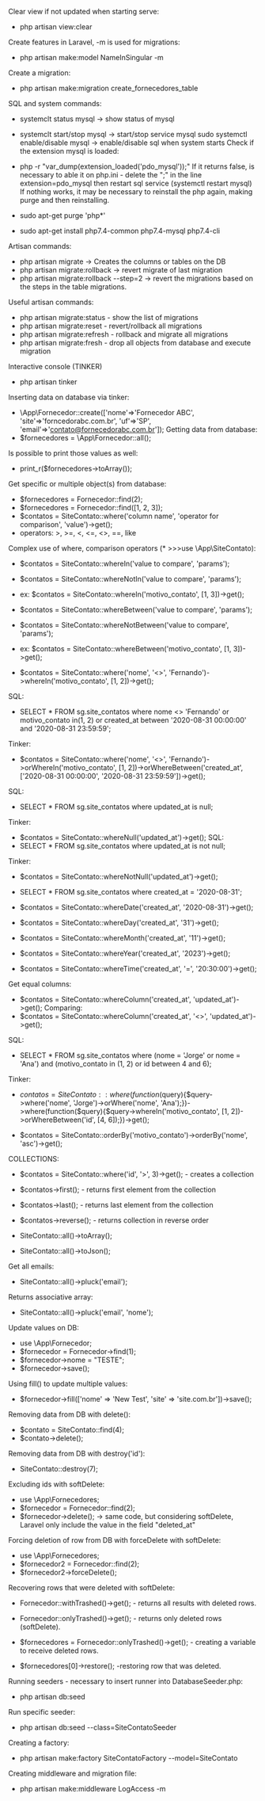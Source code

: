 Clear view if not updated when starting serve:
- php artisan view:clear

Create features in Laravel, -m is used for migrations:
- php artisan make:model NameInSingular -m

Create a migration:
- php artisan make:migration create_fornecedores_table

SQL and system commands:

- systemclt status mysql -> show status of mysql
- systemclt start/stop mysql -> start/stop service mysql
sudo systemctl enable/disable mysql -> enable/disable sql when system starts
Check if the extension mysql is loaded:

- php -r "var_dump(extension_loaded('pdo_mysql'));"
If it returns false, is necessary to able it on php.ini - delete the ";" in the line extension=pdo_mysql then restart sql service (systemctl restart mysql) If nothing works, it may be necessary to reinstall the php again, making purge and then reinstalling.

- sudo apt-get purge 'php*'
- sudo apt-get install php7.4-common php7.4-mysql php7.4-cli

Artisan commands:

- php artisan migrate -> Creates the columns or tables on the DB
- php artisan migrate:rollback -> revert migrate of last migration
- php artisan migrate:rollback --step=2 -> revert the migrations based on the steps in the table migrations.

Useful artisan commands:

- php artisan migrate:status  - show the list of migrations
- php artisan migrate:reset   - revert/rollback all migrations
- php artisan migrate:refresh - rollback and migrate all migrations
- php artisan migrate:fresh   - drop all objects from database and execute migration

Interactive console (TINKER)

- php artisan tinker

Inserting data on database via tinker:
- \App\Fornecedor::create(['nome'=>'Fornecedor ABC', 'site'=>'forncedorabc.com.br', 'uf'=>'SP', 'email'=>'contato@fornecedorabc.com.br']);
Getting data from database:
- $fornecedores = \App\Fornecedor::all();


Is possible to print those values as well:
- print_r($fornecedores->toArray());


Get specific or multiple object(s) from database:
- $fornecedores = Fornecedor::find(2);
- $fornecedores = Fornecedor::find([1, 2, 3]);
- $contatos = SiteContato::where('column name', 'operator for comparison', 'value')->get();
- operators: >, >=, <, <=, <>, ==, like

Complex use of where, comparison operators (* >>>use \App\SiteContato):
- $contatos = SiteContato::whereIn('value to compare', 'params');
- $contatos = SiteContato::whereNotIn('value to compare', 'params');
- ex: $contatos = SiteContato::whereIn('motivo_contato', [1, 3])->get();

- $contatos = SiteContato::whereBetween('value to compare', 'params');
- $contatos = SiteContato::whereNotBetween('value to compare', 'params');
- ex: $contatos = SiteContato::whereBetween('motivo_contato', [1, 3])->get();

- $contatos = SiteContato::where('nome', '<>', 'Fernando')->whereIn('motivo_contato', [1, 2])->get();

SQL:
- SELECT * FROM sg.site_contatos where nome <> 'Fernando' or motivo_contato in(1, 2) or created_at between '2020-08-31 00:00:00' and '2020-08-31 23:59:59';

Tinker:
- $contatos = SiteContato::where('nome', '<>', 'Fernando')->orWhereIn('motivo_contato', [1, 2])->orWhereBetween('created_at', ['2020-08-31 00:00:00', '2020-08-31 23:59:59'])->get();

SQL:
- SELECT * FROM sg.site_contatos where updated_at is null;

Tinker:
- $contatos = SiteContato::whereNull('updated_at')->get();
SQL:
- SELECT * FROM sg.site_contatos where updated_at is not null;

Tinker:
- $contatos = SiteContato::whereNotNull('updated_at')->get();


- SELECT * FROM sg.site_contatos where created_at = '2020-08-31';
- $contatos = SiteContato::whereDate('created_at', '2020-08-31')->get();
- $contatos = SiteContato::whereDay('created_at', '31')->get();
- $contatos = SiteContato::whereMonth('created_at', '11')->get();
- $contatos = SiteContato::whereYear('created_at', '2023')->get();
- $contatos = SiteContato::whereTime('created_at', '=', '20:30:00')->get();

Get equal columns:
- $contatos = SiteContato::whereColumn('created_at', 'updated_at')->get();
Comparing:
- $contatos = SiteContato::whereColumn('created_at', '<>', 'updated_at')->get();

SQL:
- SELECT * FROM sg.site_contatos where (nome = 'Jorge' or nome = 'Ana') and (motivo_contato in (1, 2) or id between 4 and 6);

Tinker:
- $contatos = SiteContato::where(function($query){$query->where('nome', 'Jorge')->orWhere('nome', 'Ana');})->where(function($query){$query->whereIn('motivo_contato', [1, 2])->orWhereBetween('id', [4, 6]);})->get();


- $contatos = SiteContato::orderBy('motivo_contato')->orderBy('nome', 'asc')->get();


COLLECTIONS:

- $contatos = SiteContato::where('id', '>', 3)->get(); - creates a collection
- $contatos->first(); - returns first element from the collection
- $contatos->last(); - returns last element from the collection
- $contatos->reverse(); - returns collection in reverse order


- SiteContato::all()->toArray();
- SiteContato::all()->toJson();

Get all emails:
- SiteContato::all()->pluck('email');

Returns associative array:
- SiteContato::all()->pluck('email', 'nome');

Update values on DB:
- use \App\Fornecedor;
- $fornecedor = Fornecedor->find(1);
- $fornecedor->nome = "TESTE";
- $fornecedor->save();

Using fill() to update multiple values:
- $fornecedor->fill(['nome' => 'New Test', 'site' => 'site.com.br'])->save();

Removing data from DB with delete():
- $contato = SiteContato::find(4);
- $contato->delete();

Removing data from DB with destroy('id'):
- SiteContato::destroy(7);

Excluding ids with softDelete:
- use \App\Fornecedores;
- $fornecedor = Fornecedor::find(2);
- $fornecedor->delete(); -> same code, but considering softDelete, Laravel only include the value in the field "deleted_at"

Forcing deletion of row from DB with forceDelete with softDelete:
- use \App\Fornecedores;
- $fornecedor2 = Fornecedor::find(2);
- $fornecedor2->forceDelete();

Recovering rows that were deleted with softDelete:
- Fornecedor::withTrashed()->get(); - returns all results with deleted rows.
- Fornecedor::onlyTrashed()->get(); - returns only deleted rows (softDelete).

- $fornecedores = Fornecedor::onlyTrashed()->get(); - creating a variable to receive deleted rows.
- $fornecedores[0]->restore(); -restoring row that was deleted.

Running seeders - necessary to insert runner into DatabaseSeeder.php:
- php artisan db:seed

Run specific seeder:
- php artisan db:seed --class=SiteContatoSeeder

Creating a factory:
- php artisan make:factory SiteContatoFactory --model=SiteContato

Creating middleware and migration file:
- php artisan make:middleware LogAccess -m